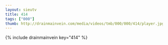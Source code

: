 ```yaml
--- 
layout: sieutv
title: 414
tags: ["000"]
thumb: http://drainmainvein.com/media/videos/tmb/000/000/414/player.jpg
---
```

{% include drainmainvein key="414" %} 
